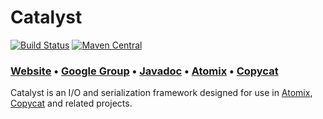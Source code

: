 # Catalyst

[![Build Status](https://travis-ci.org/atomix/catalyst.svg)](https://travis-ci.org/atomix/catalyst)
[![Maven Central](https://maven-badges.herokuapp.com/maven-central/io.atomix.catalyst/catalyst-parent/badge.svg)](http://search.maven.org/#search%7Cga%7C1%7Cg%3A%22io.atomix.catalyst%22) 

### [Website][Website] • [Google Group][Google group] • [Javadoc][Javadoc] • [Atomix][Atomix] • [Copycat][Copycat]

Catalyst is an I/O and serialization framework designed for use in [Atomix][Atomix], [Copycat][Copycat]
and related projects.

[Website]: http://atomix.io/catalyst/
[Google group]: https://groups.google.com/forum/#!forum/copycat
[Javadoc]: http://atomix.io/catalyst/api/latest/
[Atomix]: http://github.com/atomix/atomix
[Copycat]: http://github.com/atomix/copycat
